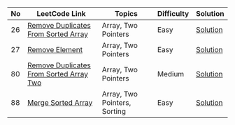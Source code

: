 
| No | LeetCode Link                                                                                                                                                              | Topics                       | Difficulty | Solution                                                                                     |
|----|----------------------------------------------------------------------------------------------------------------------------------------------------------------------------|------------------------------|------------|----------------------------------------------------------------------------------------------|
| 26 | [Remove Duplicates From Sorted Array](https://leetcode.com/problems/remove-duplicates-from-sorted-array/description/?envType=study-plan-v2&envId=top-interview-150)        | Array, Two Pointers          | Easy       | [Solution](src/main/java/easy/array/Q0026RemoveDuplicatesFromSortedArray/Solution.java)      |
| 27 | [Remove Element](https://leetcode.com/problems/remove-element/?envType=study-plan-v2&envId=top-interview-150)                                                              | Array, Two Pointers          | Easy       | [Solution](src/main/java/easy/array/Q0027RemoveElement/Solution.java)                        |
| 80 | [Remove Duplicates From Sorted Array Two](https://leetcode.com/problems/remove-duplicates-from-sorted-array-ii/description/?envType=study-plan-v2&envId=top-interview-150) | Array, Two Pointers          | Medium     | [Solution](src/main/java/medium/array/Q0080RemoveDuplicatesFromSortedArrayTwo/Solution.java) |
| 88 | [Merge Sorted Array](https://leetcode.com/problems/merge-sorted-array/description/?envType=study-plan-v2&envId=top-interview-150)                                          | Array, Two Pointers, Sorting | Easy       | [Solution](src/main/java/easy/array/Q0088MergeSortedArray/SolutionTwo.java)                  |